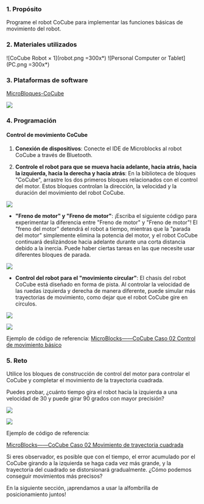 ### 1. Propósito

Programe el robot CoCube para implementar las funciones básicas de movimiento del robot.

### 2. Materiales utilizados

![CoCube Robot × 1](robot.png =300x*) ![Personal Computer or Tablet](PC.png =300x*)

### 3. Plataformas de software

[MicroBloques-CoCube](https://microblocks.fun/run/microblocks.html#scripts=GP%20Scripts%0Adepends%20%27CoCube%27)

![](image.png)

### 4. Programación

#### Control de movimiento CoCube

1. **Conexión de dispositivos**: Conecte el IDE de Microblocks al robot CoCube a través de Bluetooth.

2. **Controle el robot para que se mueva hacia adelante, hacia atrás, hacia la izquierda, hacia la derecha y hacia atrás**: En la biblioteca de bloques "CoCube", arrastre los dos primeros bloques relacionados con el control del motor. Estos bloques controlan la dirección, la velocidad y la duración del movimiento del robot CoCube.

![](allScripts112573.png)

* **"Freno de motor" y "Freno de motor"**: ¡Escriba el siguiente código para experimentar la diferencia entre "Freno de motor" y "Freno de motor"! El "freno del motor" detendrá el robot a tiempo, mientras que la "parada del motor" simplemente elimina la potencia del motor, y el robot CoCube continuará deslizándose hacia adelante durante una corta distancia debido a la inercia. Puede haber ciertas tareas en las que necesite usar diferentes bloques de parada.

![](allScripts313641.png)

* **Control del robot para el "movimiento circular"**: El chasis del robot CoCube está diseñado en forma de pista. Al controlar la velocidad de las ruedas izquierda y derecha de manera diferente, puede simular más trayectorias de movimiento, como dejar que el robot CoCube gire en círculos.

![](scriptImage671505.png)

![](circle.gif)

Ejemplo de código de referencia: [MicroBlocks——CoCube Caso 02 Control de movimiento básico](https://microblocks.fun/run/microblocks.html#scripts=GP%20Scripts%0Adepends%20%27CoCube%27%0A%0Ascript%20649%20268%20%7B%0AwhenButtonPressed%20%27A%27%0A%27CoCube%20move%27%20%27cocube%3Bforward%27%2040%0AwaitMillis%201000%0A%27CoCube%20wheels%20stop%27%0A%7D%0A%0Ascript%20929%20263%20%7B%0AwhenButtonPressed%20%27B%27%0A%27CoCube%20move%27%20%27cocube%3Bforward%27%2040%0AwaitMillis%201000%0A%27CoCube%20wheels%20break%27%0A%7D%0A%0Ascript%20648%20456%20%7B%0AwhenButtonPressed%20%27A%2BB%27%0A%27CoCube%20set%20wheel%27%2040%2020%0A%7D%0A%0A)

### 5. Reto

Utilice los bloques de construcción de control del motor para controlar el CoCube y completar el movimiento de la trayectoria cuadrada.

Puedes probar, ¿cuánto tiempo gira el robot hacia la izquierda a una velocidad de 30 y puede girar 90 grados con mayor precisión?

![](scriptImage251172.png)

![](GIF.gif)

Ejemplo de código de referencia:

[MicroBlocks——CoCube Caso 02 Movimiento de trayectoria cuadrada](https://microblocks.fun/run/microblocks.html#scripts=GP%20Scripts%0Adepends%20%27CoCube%27%20%27LED%20Display%27%0A%0Ascript%20559%20174%20%7B%0AwhenButtonPressed%20%27A%27%0A%27%5Bdisplay%3AmbDisplay%5D%27%2015237440%0Aforever%20%7B%0A%20%20%27CoCube%20move%20for%20msecs%27%20%27cocube%3Bforward%27%2040%201000%0A%20%20waitMillis%20250%0A%20%20%27CoCube%20rotate%20for%20msecs%27%20%27cocube%3Bleft%27%2030%20900%0A%20%20waitMillis%20250%0A%7D%0A%7D%0A%0A)

Si eres observador, es posible que con el tiempo, el error acumulado por el CoCube girando a la izquierda se haga cada vez más grande, y la trayectoria del cuadrado se distorsionará gradualmente. ¿Cómo podemos conseguir movimientos más precisos?

En la siguiente sección, ¡aprendamos a usar la alfombrilla de posicionamiento juntos!